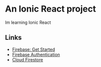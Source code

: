 # An Ionic React project
Im learning Ionic React

## Links

 * [Firebase: Get Started](https://firebase.google.com/docs/web/setup)
 * [Firebase Authentication](https://firebase.google.com/docs/auth)
 * [Cloud Firestore](https://firebase.google.com/docs/firestore)

